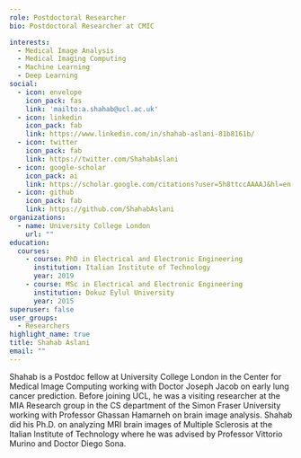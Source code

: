 ```yaml
---
role: Postdoctoral Researcher
bio: Postdoctoral Researcher at CMIC

interests:
  - Medical Image Analysis
  - Medical Imaging Computing
  - Machine Learning
  - Deep Learning
social:
  - icon: envelope
    icon_pack: fas
    link: 'mailto:a.shahab@ucl.ac.uk'
  - icon: linkedin
    icon_pack: fab
    link: https://www.linkedin.com/in/shahab-aslani-81b8161b/
  - icon: twitter
    icon_pack: fab
    link: https://twitter.com/ShahabAslani
  - icon: google-scholar
    icon_pack: ai
    link: https://scholar.google.com/citations?user=5h8ttccAAAAJ&hl=en
  - icon: github
    icon_pack: fab
    link: https://github.com/ShahabAslani
organizations:
  - name: University College London
    url: ""
education:
  courses:
    - course: PhD in Electrical and Electronic Engineering
      institution: Italian Institute of Technology
      year: 2019
    - course: MSc in Electrical and Electronic Engineering
      institution: Dokuz Eylul University
      year: 2015
superuser: false
user_groups:
  - Researchers
highlight_name: true
title: Shahab Aslani
email: ""
---
```


Shahab is a Postdoc fellow at University College London in the Center for Medical Image Computing working with Doctor Joseph Jacob on early lung cancer prediction.
Before joining UCL, he was a visiting researcher at the MIA Research group in the CS department of the Simon Fraser University working with Professor Ghassan Hamarneh on brain image analysis.
Shahab did his Ph.D. on analyzing MRI brain images of Multiple Sclerosis at the Italian Institute of Technology where he was advised by Professor Vittorio Murino and Doctor Diego Sona.
